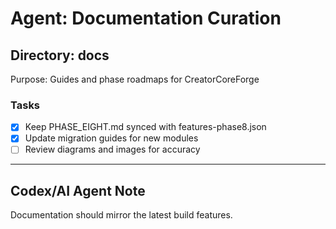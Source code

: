 # Agent: Documentation Curation

## Directory: docs
Purpose: Guides and phase roadmaps for CreatorCoreForge

### Tasks
- [x] Keep PHASE_EIGHT.md synced with features-phase8.json
- [x] Update migration guides for new modules
- [ ] Review diagrams and images for accuracy

---

## Codex/AI Agent Note
Documentation should mirror the latest build features.
